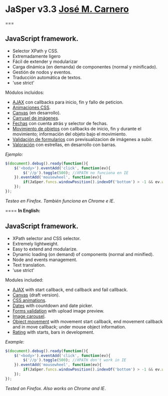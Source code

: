 # JaSper v3.3 [José M. Carnero](http://sargazos.net)
===

## JavaScript framework.

- Selector XPath y CSS.
- Extremadamente ligero
- Fácil de extender y modularizar
- Carga dinámica (en demanda) de componentes (normal y minificado).
- Gestión de nodos y eventos.
- Traducción automática de textos.
- 'use strict'

Módulos incluidos:

- [AJAX](JaSper_ajax.js) con callbacks para inicio, fin y fallo de peticion.
- [Animaciones CSS](JaSper_anim.js).
- [Canvas](JaSper_canvas.js) (en desarrollo).
- [Carrusel de imágenes](JaSper_lightbox.js).
- [Fechas](JaSper_datetime.js) con cuenta atrás y selector de fechas.
- [Movimiento de objetos](JaSper_move.js) con callbacks de inicio, fin y durante el movimiento; información del objeto bajo el movimiento.
- [Validación de formularios](JaSper_formazo.js) con previsualizacion de imágenes a subir.
- [Valoración](JaSper_rating.js) con estrellas, en desarrollo con barras.

*Ejemplo:*
```javascript
$(document).debug().ready(function(){
	$('<body>').eventAdd('click', function(ev){
		$('//p').toggle(500); //XPATH no funciona en IE
	}).eventAdd('mousewheel', function(ev){
		if(JaSper.funcs.windowPosition().indexOf('bottom') > -1 && ev.wheelDelta == -3) alert('fin de página');
	});
});
```

_Testeo en Firefox_.
_También funciona en Chrome e IE_.

====
**In English:**

## JavaScript framework.

- XPath selector and CSS selector.
- Extremely lightweight.
- Easy to extend and modularize.
- Dynamic loading (on demand) of components (normal and minified).
- Node and events management.
- Text translation.
- 'use strict'

Modules included:

- [AJAX](JaSper_ajax.js) with start callback, end callback and fail callback.
- [Canvas](JaSper_canvas.js)  (draft version).
- [CSS animations](JaSper_anim.js).
- [Dates](JaSper_datetime.js) with countdown and date picker.
- [Forms validation](JaSper_formazo.js) with upload image preview.
- [Image carousel](JaSper_lightbox.js).
- [Object movement](JaSper_move.js) with movement start callback, end movement callback and in move callback; under mouse object information.
- [Rating](JaSper_rating.js) with starts, bars in development.

*Example:*
```javascript
$(document).debug().ready(function(){
	$('<body>').eventAdd('click', function(ev){
		$('//p').toggle(500); //XPATH don't work in IE
	}).eventAdd('mousewheel', function(ev){
		if(JaSper.funcs.windowPosition().indexOf('bottom') > -1 && ev.wheelDelta == -3) alert('end of page');
	});
});
```

_Tested on Firefox_.
_Also works on Chrome and IE_.